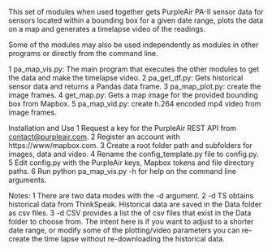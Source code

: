 This set of modules when used together gets PurpleAir PA-II sensor data for sensors located within a bounding box for a given date range, plots the data on a map and generates a timelapse video of the readings.

Some of the modules may also be used independently as modules in other programs or directly from the command line.

1 pa_map_vis.py: The main program that executes the other modules to get the data and make the timelapse video.
2 pa_get_df.py: Gets historical sensor data and returns a Pandas data frame.
3 pa_map_plot.py: create the image frames. 
4 get_map.py: Gets a map image for the provided bounding box from Mapbox. 
5 pa_map_vid.py: create h.264 encoded mp4 video from image frames.

Installation and Use
1 Request a key for the PurpleAir REST API from contact@purpleair.com.
2 Register an account with https://www/mapbox.com.
3 Create a root folder path and subfolders for images, data and video.
4 Rename the config_template.py file to config.py.
5 Edit config.py with the PurpleAir keys, Mapbox tokens and file directory paths.
6 Run python pa_map_vis.py -h for help on the command line arguments.

Notes:
1 There are two data modes with the -d argument. 
2 -d TS obtains historical data from ThinkSpeak. Historical data are saved in the Data folder as csv files.
3 -d CSV provides a list the of csv files that exist in the Data folder to choose from. The intent here is if you want to adjust to a shorter date range, or modify some of the plotting/video parameters you can re-create the time lapse without re-downloading the historical data.